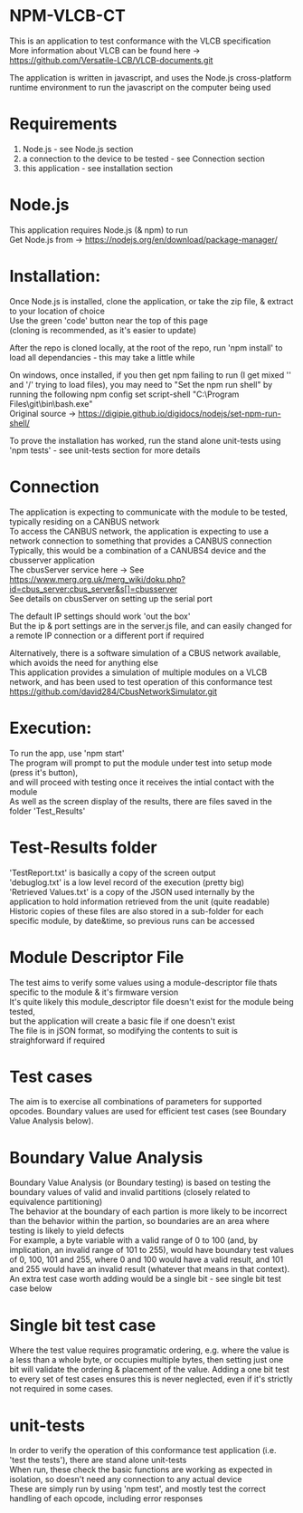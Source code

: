 # NPM-VLCB-CT

This is an application to test conformance with the VLCB specification   
More information about VLCB can be found here -> https://github.com/Versatile-LCB/VLCB-documents.git   

The application is written in javascript, and uses the Node.js cross-platform runtime environment to run the javascript on the computer being used


# Requirements
1. Node.js - see Node.js section
2. a connection to the device to be tested  - see Connection section
3. this application - see installation section

# Node.js
This application requires Node.js (& npm) to run   
Get Node.js from -> https://nodejs.org/en/download/package-manager/

# Installation:
Once Node.js is installed, clone the application, or take the zip file, & extract to your location of choice   
Use the green 'code' button near the top of this page   
(cloning is recommended, as it's easier to update)

After the repo is cloned locally, at the root of the repo, run 'npm install' to load all dependancies - this may take a little while

On windows, once installed, if you then get npm failing to run (I get mixed '\' and '/' trying to load files),  you may need to "Set the npm run shell" by running the following
	npm config set script-shell "C:\\Program Files\\git\\bin\\bash.exe"   
Original source -> https://digipie.github.io/digidocs/nodejs/set-npm-run-shell/

To prove the installation has worked, run the stand alone unit-tests using 'npm tests' - see unit-tests section for more details

# Connection
The application is expecting to communicate with the module to be tested, typically residing on a CANBUS network   
To access the CANBUS network, the application is expecting to use a network connection to something that provides a CANBUS connection   
Typically, this would be a combination of a CANUBS4 device and the cbusserver application   
The cbusServer service here -> See https://www.merg.org.uk/merg_wiki/doku.php?id=cbus_server:cbus_server&s[]=cbusserver   
See details on cbusServer on setting up the serial port   

The default IP settings should work 'out the box'   
But the ip & port settings are in the server.js file, and can easily changed for a remote IP connection or a different port if required   

Alternatively, there is a software simulation of a CBUS network available, which avoids the need for anything else   
This application provides a simulation of multiple modules on a VLCB network, and has been used to test operation of this conformance test   
https://github.com/david284/CbusNetworkSimulator.git

# Execution:
To run the app, use 'npm start'   
The program will prompt to put the module under test into setup mode (press it's button),   
and will proceed with testing once it receives the intial contact with the module   
As well as the screen display of the results, there are files saved in the folder 'Test_Results'   

# Test-Results folder
'TestReport.txt' is basically a copy of the screen output   
'debuglog.txt' is a low level record of the execution (pretty big)   
'Retrieved Values.txt' is a copy of the JSON used internally by the application to hold information retrieved from the unit (quite readable)   
Historic copies of these files are also stored in a sub-folder for each specific module, by date&time, so previous runs can be accessed   

# Module Descriptor File
The test aims to verify some values using a module-descriptor file thats specific to the module & it's firmware version   
It's quite likely this module_descriptor file doesn't exist for the module being tested,   
but the application will create a basic file if one doesn't exist   
The file is in jSON format, so modifying the contents to suit is straighforward if required   

# Test cases
The aim is to exercise all combinations of parameters for supported opcodes. Boundary values are used for efficient test cases (see Boundary Value Analysis below).

# Boundary Value Analysis
Boundary Value Analysis (or Boundary testing) is based on testing the boundary values of valid and invalid partitions (closely related to equivalence partitioning)   
The behavior at the boundary of each partion is more likely to be incorrect than the behavior within the partion, so boundaries are an area where testing is likely to yield defects   
For example, a byte variable with a valid range of 0 to 100 (and, by implication, an invalid range of 101 to 255), would have boundary test values of 0, 100, 101 and 255, where 0 and 100 would have a valid result, and 101 and 255 would have an invalid result (whatever that means in that context). An extra test case worth adding would be a single bit - see single bit test case below

# Single bit test case
Where the test value requires programatic ordering, e.g. where the value is a less than a whole byte, or occupies multiple bytes, then setting just one bit will validate the ordering & placement of the value. Adding a one bit test to every set of test cases ensures this is never neglected, even if it's strictly not required in some cases.

# unit-tests
In order to verify the operation of this conformance test application (i.e. 'test the tests'), there are stand alone unit-tests   
When run, these check the basic functions are working as expected in isolation, so doesn't need any connection to any actual device   
These are simply run by using 'npm test', and mostly test the correct handling of each opcode, including error responses   
